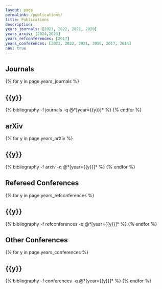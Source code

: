```yaml
---
layout: page
permalink: /publications/
title: Publications
description: 
years_journals: [2023, 2022, 2021, 2020]
years_arxiv: [2024,2023]
years_refconferences: [2017]
years_conferences: [2023, 2022, 2021, 2018, 2017, 2014]
nav: true
---
```


## Journals

<div class="publications">

{% for y in page.years_journals %}
  <h2 class="year">{{y}}</h2>
  {% bibliography -f journals -q @*[year={{y}}]* %}
{% endfor %}

</div>

## arXiv

<div class="publications">

{% for y in page.years_arXiv %}
  <h2 class="year">{{y}}</h2>
  {% bibliography -f arxiv -q @*[year={{y}}]* %}
{% endfor %}

</div>

## Refereed Conferences

<div class="publications">

{% for y in page.years_refconferences %}
  <h2 class="year">{{y}}</h2>
  {% bibliography -f refconferences -q @*[year={{y}}]* %}
{% endfor %}

</div>


## Other Conferences

<div class="publications">


{% for y in page.years_conferences %}
  <h2 class="year">{{y}}</h2>
  {% bibliography -f conferences -q @*[year={{y}}]* %}
{% endfor %}

</div>
